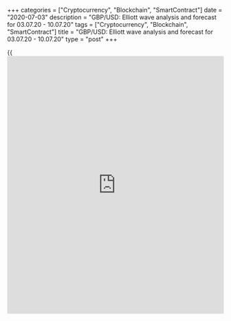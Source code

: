+++
categories = ["Cryptocurrency", "Blockchain", "SmartContract"]
date = "2020-07-03"
description = "GBP/USD: Elliott wave analysis and forecast for 03.07.20 - 10.07.20"
tags = ["Cryptocurrency", "Blockchain", "SmartContract"]
title = "GBP/USD: Elliott wave analysis and forecast for 03.07.20 - 10.07.20"
type = "post"
+++

{{<iframe id="large-banner" src="https://www.bounty.group/#slide=15.0" width="100%" height="600" scrolling="no" style="border: 0px solid rgb(216, 221, 230); border-radius: 3px;">}}

July 3, 2020

July 3, 2020

GBP/USD: Elliott wave analysis and forecast for 03.07.20 – 10.07.20Alex
Geuta

## The pair [GBP/USD][1] remains likely to grow. Estimated pivot point
is at the level of 1.2250.

 **Main scenario:** consider long positions from corrections above the
level of 1.2250 with the target in 1.2880 – 1.3150.

 **Alternative scenario:** breakout and consolidation below the level of
1.2250 will allow the pair to continue declining to the levels of 1.1635
– 1.1409.

 **Analysis:** Supposedly, the fifth wave of a larger degree V finished
developing on the [daily](https://www.fintecher.org/2020/03/03/forex-trading-daily-strategy/) time frame, with wave (С) of V completed inside.
On the 4-hour time frame the first inceptive wave of a new trend (1) of
1 and a correction is completed in the form of wave 2 of (1) which took
the form of a flat. On the H1 time frame, apparently, wave (3) has
started developing, inside which the first wave of a smaller degree i of
1 of (3) has been completed. If the presumption is correct, the pair
will continue to rise to the levels of 1.2880 – 1.3150. The level of
1.2250 is critical in this scenario as the breakout of it will enable
the pair to continue declining to the levels of 1.1635 – 1.1409.

![LiteForex: GBP/USD: Elliott wave analysis and forecast for 03.07.20 –
10.07.20][2]

![LiteForex: GBP/USD: Elliott wave analysis and forecast for 03.07.20 –
10.07.20][3]

![LiteForex: GBP/USD: Elliott wave analysis and forecast for 03.07.20 –
10.07.20][4]

## Price chart of GBPUSD in real time mode

![GBP/USD: Elliott wave analysis and forecast for 03.07.20 –
10.07.20][5]

The content of this article reflects the author’s opinion and does not
necessarily reflect the official position of LiteForex. The material
published on this page is provided for informational purposes only and
should not be considered as the provision of investment advice for the
purposes of Directive 2004/39/EC.

Rate this article:

{{value}}

( {{count}} {{title}} )

   1. my.liteforex.com/ru/trading/chart?symbol=GBPUSD
   2. cdn.liteforex.com/cache/uploads/blog_post/Geuta_03_07/GBPUSDH1.png?w=30&s=1f01c95d52b26c9754cb50c086bc5df3
   3. cdn.liteforex.com/cache/uploads/blog_post/Geuta_03_07/GBPUSDH4.png?w=30&s=93538e83e6d0ff194428f1e9ed27768c
   4. cdn.liteforex.com/cache/uploads/blog_post/Geuta_03_07/GBPUSDDaily.png?w=30&s=1242c7124127526d7830d012816b52d4
   5. cdn.liteforex.com/cache/uploads/blog_post/wave-analisys/Previews-elliot-waves/gbpusd-elliott-wave-analysis-liteforex-blog-preview.jpeg?q=75&w=1000&s=0d042bd637693ed127c09a44dbcbf42e